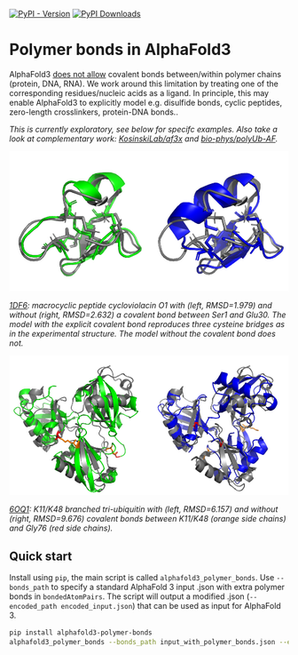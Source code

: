 [![PyPI - Version](https://img.shields.io/pypi/v/alphafold3-polymer-bonds)](https://pypi.org/project/alphafold3-polymer-bonds/)
[![PyPI Downloads](https://static.pepy.tech/personalized-badge/alphafold3-polymer-bonds?period=total&units=INTERNATIONAL_SYSTEM&left_color=BLACK&right_color=GREEN&left_text=downloads)](https://pepy.tech/projects/alphafold3-polymer-bonds)

# Polymer bonds in AlphaFold3
AlphaFold3
[does not allow](https://github.com/google-deepmind/alphafold3/blob/main/docs/input.md#bonds)
covalent bonds between/within polymer chains (protein, DNA, RNA).
We work around this limitation by treating one of the corresponding residues/nucleic acids as a ligand.
In principle, this may enable AlphaFold3 to explicitly model e.g. disulfide bonds, cyclic peptides, zero-length crosslinkers, protein-DNA bonds..

*This is currently exploratory, see below for specifc examples. Also take a look at complementary work:
[KosinskiLab/af3x](https://github.com/KosinskiLab/af3x)
and
[bio-phys/polyUb-AF](https://github.com/bio-phys/polyUb-AF).*

![1DF6](https://raw.githubusercontent.com/jurgjn/alphafold3-polymer-bonds/main/examples/visualise/1DF6.png)

*[1DF6](https://www.rcsb.org/structure/1DF6): macrocyclic peptide cycloviolacin O1 with (left, RMSD=1.979) and without (right, RMSD=2.632) a covalent bond between Ser1 and Glu30. The model with the explicit covalent bond reproduces three cysteine bridges as in the experimental structure. The model without the covalent bond does not.*

![6OQ1](https://raw.githubusercontent.com/jurgjn/alphafold3-polymer-bonds/main/examples/visualise/6OQ1.png)

*[6OQ1](https://www.rcsb.org/structure/6OQ1): K11/K48 branched tri-ubiquitin with (left, RMSD=6.157) and without (right, RMSD=9.676) covalent bonds between K11/K48 (orange side chains) and Gly76 (red side chains).*

## Quick start
Install using `pip`, the main script is called `alphafold3_polymer_bonds`. Use `--bonds_path` to specify a standard AlphaFold 3 input .json with extra polymer bonds in `bondedAtomPairs`. The script will output a modified .json (`--encoded_path encoded_input.json`) that can be used as input for AlphaFold 3.

```bash
pip install alphafold3-polymer-bonds
alphafold3_polymer_bonds --bonds_path input_with_polymer_bonds.json --encoded_path encoded_input.json
```
